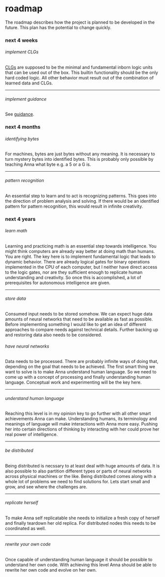# roadmap
The roadmap describes how the project is planned to be developed in the future.
This plan has the potential to change quickly.

### next 4 weeks

###### implement CLGs
[CLGs](/doc/concept/clg.md) are supposed to be the minimal and fundamental
inborn logic units that can be used out of the box. This builtin functionality
should be the only hard coded logic. All other behavior must result out of the
combination of learned data and CLGs.

---

###### implement guidance
See [guidance](/doc/challenge/guidance.md).

### next 4 months

###### identifying bytes
For machines, bytes are just bytes without any meaning. It is necessary to turn
mystery bytes into identified bytes. This is probably only possible by teaching
Anna what byte e.g. a 5 or a G is.

---

###### pattern recognition
An essential step to learn and to act is recognizing patterns. This goes into
the direction of problem analysis and solving. If there would be an identified
pattern for pattern recognition, this would result in infinite creativity.


### next 4 years

###### learn math
Learning and practicing math is an essential step towards intelligence. You
might think computers are already way better at doing math than humans. You are
right. The key here is to implement fundamental logic that leads to dynamic
behavior. There are already logical gates for binary operations implemented in
the CPU of each computer, but I neither have direct access to the logic gates,
nor are they sufficient enough to replicate human understanding and creativity.
So once this is accomplished, a lot of prerequisites for autonomous intelligence
are given.

---

###### store data
Consumed input needs to be stored somehow. We can expect huge data amounts of
neural networks that need to be available as fast as possible. Before
implementing something I would like to get an idea of different approaches to
compare needs against technical details. Further backing up and restoring data
also needs to be considered.
###### have neural networks
Data needs to be processed. There are probably infinite ways of doing that,
depending on the goal that needs to be achieved. The first smart thing we want
to solve is to make Anna understand human language. So we need to come up with
a concept of processing and finally understanding human language. Conceptual
work and experimenting will be the key here.

---

###### understand human language
Reaching this level is in my opinion key to go further with all other smart
achievements Anna can make. Understanding humans, its terminology and meanings
of language will make interactions with Anna more easy. Pushing her into
certain directions of thinking by interacting with her could prove her real
power of intelligence.

---

###### be distributed
Being distributed is necssary to at least deal with huge amounts of data. It is
also possible to also partition different types or parts of neural networks
across physical machines or the like. Being distributed comes along with a
whole lot of problems we need to find solutions for. Lets start small and grow,
and see where the challenges are.

---

###### replicate herself
To make Anna self replicatable she needs to initialize a fresh copy of herself
and finally teardown her old replica. For distributed nodes this needs to be
coordinated as well.

---

###### rewrite your own code
Once capable of understanding human language it should be possible to
understand her own code. With achieving this level Anna should be able to
rewrite her own code and evolve on her own.
